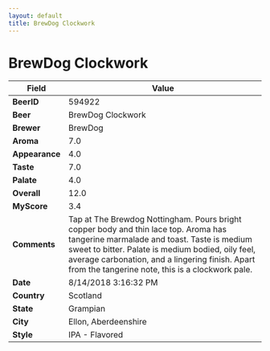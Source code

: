 ```yaml
---
layout: default
title: BrewDog Clockwork
---
```


# BrewDog Clockwork

| Field         | Value     |
|---------------|-----------|
| **BeerID** | 594922 |
| **Beer** | BrewDog Clockwork |
| **Brewer** | BrewDog |
| **Aroma** | 7.0 |
| **Appearance** | 4.0 |
| **Taste** | 7.0 |
| **Palate** | 4.0 |
| **Overall** | 12.0 |
| **MyScore** | 3.4 |
| **Comments** | Tap at The Brewdog Nottingham. Pours bright copper body and thin lace top. Aroma has tangerine marmalade and toast. Taste is medium sweet to bitter. Palate is medium bodied, oily feel, average carbonation, and a lingering finish. Apart from the tangerine note, this is a clockwork pale. |
| **Date** | 8/14/2018 3:16:32 PM |
| **Country** | Scotland |
| **State** | Grampian |
| **City** | Ellon, Aberdeenshire |
| **Style** | IPA - Flavored |
